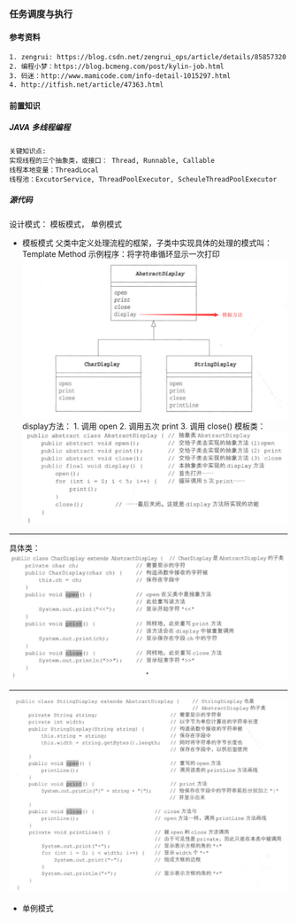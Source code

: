 ### 任务调度与执行
#### 参考资料
	1. zengrui: https://blog.csdn.net/zengrui_ops/article/details/85857320
	2. 编程小梦：https://blog.bcmeng.com/post/kylin-job.html
	3. 码迷：http://www.mamicode.com/info-detail-1015297.html
	4. http://itfish.net/article/47363.html 

#### 前置知识
##### JAVA 多线程编程
	关键知识点: 
	实现线程的三个抽象类，或接口： Thread, Runnable, Callable
	线程本地变量：ThreadLocal
	线程池：ExcutorService, ThreadPoolExecutor, ScheuleThreadPoolExecutor
	
##### 源代码
设计模式： 模板模式， 单例模式
* 模板模式
父类中定义处理流程的框架，子类中实现具体的处理的模式叫：Template Method
示例程序：将字符串循环显示一次打印
![类图](../imgs/template_1.png)
display方法： 1. 调用 open 2. 调用五次 print 3. 调用 close()
模板类：
![AbstractDisplay](../imgs/template_2.png)
***
具体类：
![CharDisplay](../imgs/template_3.png)
***
![StringDisplay](../imgs/template_4.png)
* 单例模式

